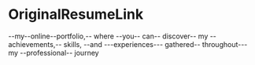 # OriginalResumeLink
--my--online--portfolio,-- where --you-- can-- discover-- my --achievements,-- skills, --and ---experiences--- gathered-- throughout--- my --professional-- journey
